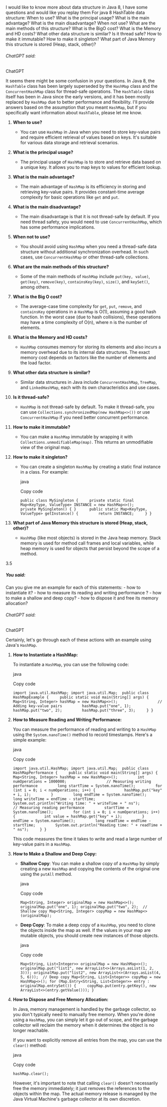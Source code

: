 I would like to know more about data structure in Java 8, I have some questions and would like you replay them For java 8 HashTable data structure: When to use? What is the principal usage? What is the main advantage? What is the main disadvantage? When not use? What are the main methods of this structure? What is the BigO cost? What is the Memory and HD costs? What other data structure is similar? Is it thread safe? How to make it immutable? How to make it singleton? What part of Java Memory this structure is stored (Heap, stack, other)?

###### ChatGPT said:

ChatGPT

It seems there might be some confusion in your questions. In Java 8, the `HashTable` class has been largely superseded by the `HashMap` class and the `ConcurrentHashMap` class for thread-safe operations. The `HashTable` class itself has been in Java since the early versions, and it has been mostly replaced by `HashMap` due to better performance and flexibility. I'll provide answers based on the assumption that you meant `HashMap`, but if you specifically want information about `HashTable`, please let me know.

1. **When to use?**
    
    - You can use `HashMap` in Java when you need to store key-value pairs and require efficient retrieval of values based on keys. It's suitable for various data storage and retrieval scenarios.
2. **What is the principal usage?**
    
    - The principal usage of `HashMap` is to store and retrieve data based on a unique key. It allows you to map keys to values for efficient lookup.
3. **What is the main advantage?**
    
    - The main advantage of `HashMap` is its efficiency in storing and retrieving key-value pairs. It provides constant-time average complexity for basic operations like `get` and `put`.
4. **What is the main disadvantage?**
    
    - The main disadvantage is that it is not thread-safe by default. If you need thread safety, you would need to use `ConcurrentHashMap`, which has some performance implications.
5. **When not to use?**
    
    - You should avoid using `HashMap` when you need a thread-safe data structure without additional synchronization overhead. In such cases, use `ConcurrentHashMap` or other thread-safe collections.
6. **What are the main methods of this structure?**
    
    - Some of the main methods of `HashMap` include `put(key, value)`, `get(key)`, `remove(key)`, `containsKey(key)`, `size()`, and `keySet()`, among others.
7. **What is the Big O cost?**
    
    - The average-case time complexity for `get`, `put`, `remove`, and `containsKey` operations in a `HashMap` is O(1), assuming a good hash function. In the worst case (due to hash collisions), these operations may have a time complexity of O(n), where n is the number of elements.
8. **What is the Memory and HD costs?**
    
    - `HashMap` consumes memory for storing its elements and also incurs a memory overhead due to its internal data structures. The exact memory cost depends on factors like the number of elements and the load factor.
9. **What other data structure is similar?**
    
    - Similar data structures in Java include `ConcurrentHashMap`, `TreeMap`, and `LinkedHashMap`, each with its own characteristics and use cases.
10. **Is it thread-safe?**
    
    - `HashMap` is not thread-safe by default. To make it thread-safe, you can use `Collections.synchronizedMap(new HashMap<>())` or use `ConcurrentHashMap` if you need better concurrent performance.
11. **How to make it immutable?**
    
    - You can make a `HashMap` immutable by wrapping it with `Collections.unmodifiableMap(map)`. This returns an unmodifiable view of the original map.
12. **How to make it singleton?**
    
    - You can create a singleton `HashMap` by creating a static final instance in a class. For example:
        
        java
        
        Copy code
        
        `public class MySingleton {     private static final Map<KeyType, ValueType> INSTANCE = new HashMap<>();      private MySingleton() { }      public static Map<KeyType, ValueType> getInstance() {         return INSTANCE;     } }`
        
13. **What part of Java Memory this structure is stored (Heap, stack, other)?**
    
    - `HashMap` (like most objects) is stored in the Java heap memory. Stack memory is used for method call frames and local variables, while heap memory is used for objects that persist beyond the scope of a method.

3.5

##### You said:

Can you give me an example for each of this statements: - how to instantiate it? - how to measure its reading and writing performance ? - how to make a shallow and deep copy? - how to dispose it and free its memory allocation?

###### ChatGPT said:

ChatGPT

Certainly, let's go through each of these actions with an example using Java's `HashMap`.

1. **How to Instantiate a HashMap:**
    
    To instantiate a `HashMap`, you can use the following code:
    
    java
    
    Copy code
    
    `import java.util.HashMap; import java.util.Map;  public class HashMapExample {     public static void main(String[] args) {         Map<String, Integer> hashMap = new HashMap<>();                  // Adding key-value pairs         hashMap.put("one", 1);         hashMap.put("two", 2);         hashMap.put("three", 3);     } }`
    
2. **How to Measure Reading and Writing Performance:**
    
    You can measure the performance of reading and writing to a `HashMap` using the `System.nanoTime()` method to record timestamps. Here's a simple example:
    
    java
    
    Copy code
    
    `import java.util.HashMap; import java.util.Map;  public class HashMapPerformance {     public static void main(String[] args) {         Map<String, Integer> hashMap = new HashMap<>();         int numOperations = 1000000;                  // Measuring writing performance         long startTime = System.nanoTime();         for (int i = 0; i < numOperations; i++) {             hashMap.put("key" + i, i);         }         long endTime = System.nanoTime();         long writeTime = endTime - startTime;         System.out.println("Writing time: " + writeTime + " ns");                  // Measuring reading performance         startTime = System.nanoTime();         for (int i = 0; i < numOperations; i++) {             int value = hashMap.get("key" + i);         }         endTime = System.nanoTime();         long readTime = endTime - startTime;         System.out.println("Reading time: " + readTime + " ns");     } }`
    
    This code measures the time it takes to write and read a large number of key-value pairs in a `HashMap`.
    
3. **How to Make a Shallow and Deep Copy:**
    
    - **Shallow Copy**: You can make a shallow copy of a `HashMap` by simply creating a new `HashMap` and copying the contents of the original one using the `putAll` method.
        
        java
        
        Copy code
        
        `Map<String, Integer> originalMap = new HashMap<>(); originalMap.put("one", 1); originalMap.put("two", 2);  // Shallow copy Map<String, Integer> copyMap = new HashMap<>(originalMap);`
        
    - **Deep Copy**: To make a deep copy of a `HashMap`, you need to clone the objects inside the map as well. If the values in your map are mutable objects, you should create new instances of those objects.
        
        java
        
        Copy code
        
        `Map<String, List<Integer>> originalMap = new HashMap<>(); originalMap.put("list1", new ArrayList<>(Arrays.asList(1, 2, 3))); originalMap.put("list2", new ArrayList<>(Arrays.asList(4, 5, 6)));  // Deep copy Map<String, List<Integer>> copyMap = new HashMap<>(); for (Map.Entry<String, List<Integer>> entry : originalMap.entrySet()) {     copyMap.put(entry.getKey(), new ArrayList<>(entry.getValue())); }`
        
4. **How to Dispose and Free Memory Allocation:**
    
    In Java, memory management is handled by the garbage collector, so you don't typically need to manually free memory. When you're done using a `HashMap`, you can simply let it go out of scope, and the garbage collector will reclaim the memory when it determines the object is no longer reachable.
    
    If you want to explicitly remove all entries from the map, you can use the `clear()` method:
    
    java
    
    Copy code
    
    `hashMap.clear();`
    
    However, it's important to note that calling `clear()` doesn't necessarily free the memory immediately; it just removes the references to the objects within the map. The actual memory release is managed by the Java Virtual Machine's garbage collector at its own discretion.